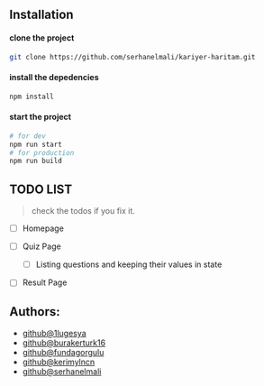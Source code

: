 ## Installation

#### clone the project

```bash
git clone https://github.com/serhanelmali/kariyer-haritam.git
```

#### install the depedencies

```bash
npm install
```

#### start the project

```bash
# for dev
npm run start
# for production
npm run build
```

## TODO LIST

> check the todos if you fix it.

- [ ] Homepage

- [ ] Quiz Page

  - [ ] Listing questions and keeping their values in state

- [ ] Result Page

## Authors:

- [github@1lugesya](https://github.com/1lugesya)
- [github@burakerturk16](https://github.com/burakerturk16)
- [github@fundagorgulu](https://github.com/fundagorgulu)
- [github@kerimylncn](https://github.com/kerimylcn)
- [github@serhanelmali](https://github.com/serhanelmali)
